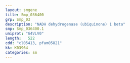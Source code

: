 ```yaml
---
layout: smgene
title: Smp_036400
grp: Smp_03
description: "NADH dehydrogenase (ubiquinone) 1 beta"
smp: Smp_036400.1
uniprot: "G4VLV0"
length:   522
cdd: "cl05413, pfam05821"
kk: K03964
categories: sm
---
```

